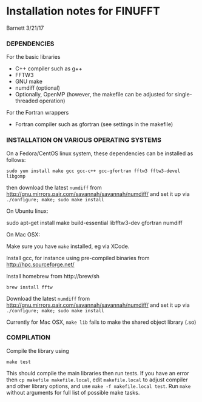 # Installation notes for FINUFFT

Barnett 3/21/17

### DEPENDENCIES

For the basic libraries

- C++ compiler such as g++
- FFTW3
- GNU make
- numdiff (optional)
- Optionally, OpenMP (however, the makefile can be adjusted for single-threaded operation)

For the Fortran wrappers

- Fortran compiler such as gfortran (see settings in the makefile)

### INSTALLATION ON VARIOUS OPERATING SYSTEMS

On a Fedora/CentOS linux system, these dependencies can be installed as follows:

`sudo yum install make gcc gcc-c++ gcc-gfortran fftw3 fftw3-devel libgomp`

then download the latest `numdiff` from http://gnu.mirrors.pair.com/savannah/savannah/numdiff/ and set it up via `./configure; make; sudo make install`

On Ubuntu linux:

sudo apt-get install make build-essential libfftw3-dev gfortran numdiff

On Mac OSX:

Make sure you have `make` installed, eg via XCode.

Install gcc, for instance using pre-compiled binaries from
http://hpc.sourceforge.net/

Install homebrew from http://brew/sh

`brew install fftw`

Download the latest `numdiff` from http://gnu.mirrors.pair.com/savannah/savannah/numdiff/ and set it up via `./configure; make; sudo make install`

Currently for Mac OSX, `make lib` fails to make the shared object library (.so)

### COMPILATION

Compile the library using

`make test`

This should compile the main libraries then run tests.
If you have an error then `cp makefile makefile.local`,
edit `makefile.local` to adjust compiler and other library options,
and use `make -f makefile.local test`.
Run `make` without arguments for full list of possible make tasks.
